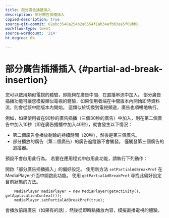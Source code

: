 ```yaml
---
title: 部分廣告插播插入
description: 部分廣告插播插入
copied-description: true
source-git-commit: 02ebc3548a254b2a6554f1ab34afbb3ea5f09bb8
workflow-type: tm+mt
source-wordcount: '214'
ht-degree: 0%

---
```


# 部分廣告插播插入 {#partial-ad-break-insertion}

您可以啟用類似電視的體驗，即能夠在廣告中間、在直播串流中加入。 部分廣告插播功能可讓您模擬類似電視的體驗，如果使用者端在中間版本內開始即時資料流，則會從該中間版本內開始。 這類似於切換到電視頻道，廣告也順暢地執行。

例如，如果使用者在90秒的廣告插播（三個30秒的廣告）中加入，則在第二個廣告中加入10秒（即在廣告插播中加入40秒），就會發生以下情況：

* 第二個廣告會播放剩餘的持續時間（20秒），然後是第三個廣告。
* 部分播放的廣告（第二個廣告）的廣告追蹤器不會觸發。 僅觸發第三個廣告的追蹤器。

預設不會啟用此行為。 若要在應用程式中啟用此功能，請執行下列動作：

開啟「部分廣告插播插入」的偏好設定。 使用新方法 `setPartialAdBreakPref` 在MediaPlayer介面中開啟此功能。 使用 `getPartialAdBreakPref` 尋找此偏好設定目前狀態的方法。

```
    MediaPlayer mediaPlayer = new MediaPlayer(getActivity(). getApplicationContext()); 
    mediaPlayer.setPartialAdBreakPref(true);
```

會播放前段廣告（如果有的話），然後從即時點播放內容，模擬直播電視的體驗。
